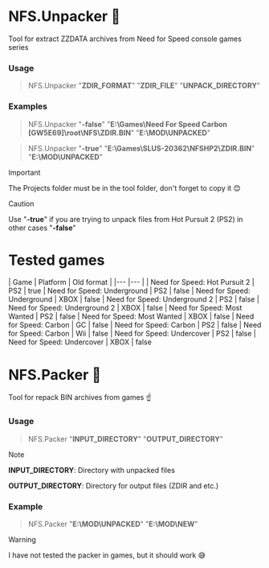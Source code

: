 # NFS.Unpacker :see_no_evil:
Tool for extract ZZDATA archives from Need for Speed console games series

### Usage
> NFS.Unpacker "**ZDIR_FORMAT**" "**ZDIR_FILE**" "**UNPACK_DIRECTORY**"

### Examples
> NFS.Unpacker "**-false**"  "**E:\Games\Need For Speed Carbon [GW5E69]\root\NFS\ZDIR.BIN**" "**E:\MOD\UNPACKED**"

> NFS.Unpacker "**-true**"  "**E:\Games\SLUS-20362\NFSHP2\ZDIR.BIN**" "**E:\MOD\UNPACKED**"

> [!important]
> The Projects folder must be in the tool folder, don't forget to copy it 😊

> [!caution]
> Use "**-true**" if you are trying to unpack files from Hot Pursuit 2 (PS2) in other cases "**-false**"

# Tested games
| Game   | Platform   | Old format   |
|---      |---    |
| Need for Speed: Hot Pursuit 2 | PS2 | true
| Need for Speed: Underground | PS2 | false
| Need for Speed: Underground | XBOX | false
| Need for Speed: Underground 2 | PS2 | false
| Need for Speed: Underground 2 | XBOX | false
| Need for Speed: Most Wanted | PS2 | false
| Need for Speed: Most Wanted | XBOX | false
| Need for Speed: Carbon | GC | false
| Need for Speed: Carbon | PS2 | false
| Need for Speed: Carbon | Wii | false
| Need for Speed: Undercover | PS2 | false
| Need for Speed: Undercover | XBOX | false

# NFS.Packer :see_no_evil:
Tool for repack BIN archives from games ☝️

### Usage
> NFS.Packer "**INPUT_DIRECTORY**" "**OUTPUT_DIRECTORY**"

> [!note]
> **INPUT_DIRECTORY**: Directory with unpacked files
> 
> **OUTPUT_DIRECTORY**: Directory for output files (ZDIR and etc.)

### Example
> NFS.Packer "**E:\MOD\UNPACKED**" "**E:\MOD\NEW**"

> [!warning]
> I have not tested the packer in games, but it should work 😅